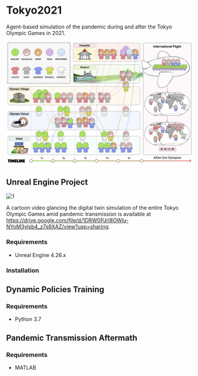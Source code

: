# Tokyo2021
Agent-based simulation of the pandemic during and after the Tokyo Olympic Games in 2021.

![1](./Images/Fig1.jpg)

## Unreal Engine Project

![1](./Images/Tokyo.jpg)

A cartoon video glancing the digital twin simulation of the entire Tokyo Olympic Games amid pandemic transmission is available at https://drive.google.com/file/d/1DRW0PJrI8OWlu-NYoM3ylsb4_z7s8XAZ/view?usp=sharing.
### Requirements

* Unreal Engine 4.26.x

### Installation
  
## Dynamic Policies Training
### Requirements

* Python 3.7
## Pandemic Transmission Aftermath
### Requirements

* MATLAB





